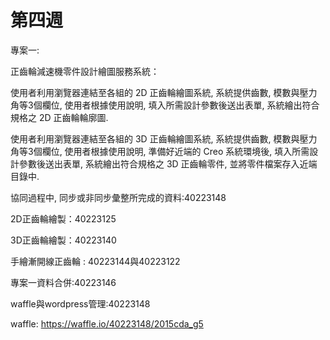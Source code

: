# 第四週
專案一:

正齒輪減速機零件設計繪圖服務系統：

使用者利用瀏覽器連結至各組的 2D 正齒輪繪圖系統, 系統提供齒數, 模數與壓力角等3個欄位, 使用者根據使用說明, 填入所需設計參數後送出表單, 系統繪出符合規格之 2D 正齒輪輪廓圖.

使用者利用瀏覽器連結至各組的 3D 正齒輪繪圖系統, 系統提供齒數, 模數與壓力角等3個欄位, 使用者根據使用說明, 準備好近端的 Creo 系統環境後, 填入所需設計參數後送出表單, 系統繪出符合規格之 3D 正齒輪零件, 並將零件檔案存入近端目錄中.

協同過程中, 同步或非同步彙整所完成的資料:40223148

2D正齒輪繪製：40223125

3D正齒輪繪製：40223140

手繪漸開線正齒輪 : 40223144與40223122

專案一資料合併:40223146

waffle與wordpress管理:40223148

waffle: https://waffle.io/40223148/2015cda_g5